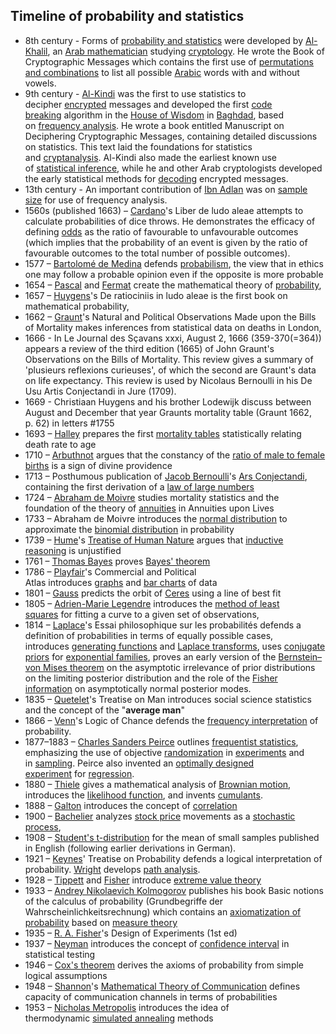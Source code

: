 

<h2 id="Timeline of probability and statistics">Timeline of probability and statistics </h2>

<div id="ember79" class="ember-view">
<div class="reader-article-content" dir="ltr">
<ul>
<li>8th century - Forms of&nbsp;<a href="https://en.wikipedia.org/wiki/Probability_and_statistics" target="_blank" rel="nofollow noopener">probability and statistics</a>&nbsp;were developed by&nbsp;<a href="https://en.wikipedia.org/wiki/Al-Khalil_ibn_Ahmad_al-Farahidi" target="_blank" rel="nofollow noopener">Al-Khalil</a>, an&nbsp;<a href="https://en.wikipedia.org/wiki/Mathematics_in_medieval_Islam" target="_blank" rel="nofollow noopener">Arab mathematician</a>&nbsp;studying&nbsp;<a href="https://en.wikipedia.org/wiki/Cryptology" target="_blank" rel="nofollow noopener">cryptology</a>. He wrote the&nbsp;Book of Cryptographic Messages&nbsp;which contains the first use of&nbsp;<a href="https://en.wikipedia.org/wiki/Permutations_and_combinations" target="_blank" rel="nofollow noopener">permutations and combinations</a>&nbsp;to list all possible&nbsp;<a href="https://en.wikipedia.org/wiki/Arabic_language" target="_blank" rel="nofollow noopener">Arabic</a>&nbsp;words with and without vowels.</li>
<li>9th century -&nbsp;<a href="https://en.wikipedia.org/wiki/Al-Kindi" target="_blank" rel="nofollow noopener">Al-Kindi</a>&nbsp;was the first to use statistics to decipher&nbsp;<a href="https://en.wikipedia.org/wiki/Encrypted" target="_blank" rel="nofollow noopener">encrypted</a>&nbsp;messages and developed the first&nbsp;<a href="https://en.wikipedia.org/wiki/Code_breaking" target="_blank" rel="nofollow noopener">code breaking</a>&nbsp;algorithm in the&nbsp;<a href="https://en.wikipedia.org/wiki/House_of_Wisdom" target="_blank" rel="nofollow noopener">House of Wisdom</a>&nbsp;in&nbsp;<a href="https://en.wikipedia.org/wiki/Baghdad" target="_blank" rel="nofollow noopener">Baghdad</a>, based on&nbsp;<a href="https://en.wikipedia.org/wiki/Frequency_analysis" target="_blank" rel="nofollow noopener">frequency analysis</a>. He wrote a book entitled&nbsp;Manuscript on Deciphering Cryptographic Messages, containing detailed discussions on statistics.&nbsp;This text laid the foundations for statistics and&nbsp;<a href="https://en.wikipedia.org/wiki/Cryptanalysis" target="_blank" rel="nofollow noopener">cryptanalysis</a>.&nbsp;Al-Kindi also made the earliest known use of&nbsp;<a href="https://en.wikipedia.org/wiki/Statistical_inference" target="_blank" rel="nofollow noopener">statistical inference</a>, while he and other Arab cryptologists developed the early statistical methods for&nbsp;<a href="https://en.wikipedia.org/wiki/Code" target="_blank" rel="nofollow noopener">decoding</a>&nbsp;encrypted messages.</li>
<li>13th century - An important contribution of&nbsp;<a href="https://en.wikipedia.org/wiki/Ibn_Adlan" target="_blank" rel="nofollow noopener">Ibn Adlan</a>&nbsp;was on&nbsp;<a href="https://en.wikipedia.org/wiki/Sample_size" target="_blank" rel="nofollow noopener">sample size</a>&nbsp;for use of frequency analysis.</li>
<li>1560s (published 1663) &ndash;&nbsp;<a href="https://en.wikipedia.org/wiki/Cardano" target="_blank" rel="nofollow noopener">Cardano</a>'s&nbsp;Liber de ludo aleae&nbsp;attempts to calculate probabilities of dice throws. He demonstrates the efficacy of defining&nbsp;<a href="https://en.wikipedia.org/wiki/Odds" target="_blank" rel="nofollow noopener">odds</a>&nbsp;as the ratio of favourable to unfavourable outcomes (which implies that the probability of an event is given by the ratio of favourable outcomes to the total number of possible outcomes).</li>
<li>1577 &ndash;&nbsp;<a href="https://en.wikipedia.org/wiki/Bartolom%C3%A9_de_Medina" target="_blank" rel="nofollow noopener">Bartolom&eacute; de Medina</a>&nbsp;defends&nbsp;<a href="https://en.wikipedia.org/wiki/Catholic_probabilism" target="_blank" rel="nofollow noopener">probabilism</a>, the view that in ethics one may follow a probable opinion even if the opposite is more probable</li>
<li>1654 &ndash;&nbsp;<a href="https://en.wikipedia.org/wiki/Blaise_Pascal" target="_blank" rel="nofollow noopener">Pascal</a>&nbsp;and&nbsp;<a href="https://en.wikipedia.org/wiki/Pierre_de_Fermat" target="_blank" rel="nofollow noopener">Fermat</a>&nbsp;create the mathematical theory of&nbsp;<a href="https://en.wikipedia.org/wiki/Probability" target="_blank" rel="nofollow noopener">probability</a>,</li>
<li>1657 &ndash;&nbsp;<a href="https://en.wikipedia.org/wiki/Christiaan_Huygens" target="_blank" rel="nofollow noopener">Huygens</a>'s&nbsp;De ratiociniis in ludo aleae&nbsp;is the first book on mathematical probability,</li>
<li>1662 &ndash;&nbsp;<a href="https://en.wikipedia.org/wiki/John_Graunt" target="_blank" rel="nofollow noopener">Graunt</a>'s&nbsp;Natural and Political Observations Made upon the Bills of Mortality&nbsp;makes inferences from statistical data on deaths in London,</li>
<li>1666 - In Le Journal des S&ccedil;avans xxxi, August 2, 1666 (359-370(=364)) appears a review of the third edition (1665) of John Graunt's Observations on the Bills of Mortality. This review gives a summary of 'plusieurs reflexions curieuses', of which the second are Graunt's data on life expectancy. This review is used by Nicolaus Bernoulli in his De Usu Artis Conjectandi in Jure (1709).</li>
<li>1669 - Christiaan Huygens and his brother Lodewijk discuss between August and December that year Graunts mortality table (Graunt 1662, p.&nbsp;62) in letters #1755</li>
<li>1693 &ndash;&nbsp;<a href="https://en.wikipedia.org/wiki/Edmund_Halley" target="_blank" rel="nofollow noopener">Halley</a>&nbsp;prepares the first&nbsp;<a href="https://en.wikipedia.org/wiki/Mortality_table" target="_blank" rel="nofollow noopener">mortality tables</a>&nbsp;statistically relating death rate to age</li>
<li>1710 &ndash;&nbsp;<a href="https://en.wikipedia.org/wiki/John_Arbuthnot" target="_blank" rel="nofollow noopener">Arbuthnot</a>&nbsp;argues that the constancy of the&nbsp;<a href="https://en.wikipedia.org/wiki/Human_sex_ratio" target="_blank" rel="nofollow noopener">ratio of male to female births</a>&nbsp;is a sign of divine providence</li>
<li>1713 &ndash; Posthumous publication of&nbsp;<a href="https://en.wikipedia.org/wiki/Jacob_Bernoulli" target="_blank" rel="nofollow noopener">Jacob Bernoulli</a>'s&nbsp;<a href="https://en.wikipedia.org/wiki/Ars_Conjectandi" target="_blank" rel="nofollow noopener">Ars Conjectandi</a>, containing the first derivation of a&nbsp;<a href="https://en.wikipedia.org/wiki/Law_of_large_numbers" target="_blank" rel="nofollow noopener">law of large numbers</a></li>
<li>1724 &ndash;&nbsp;<a href="https://en.wikipedia.org/wiki/Abraham_de_Moivre" target="_blank" rel="nofollow noopener">Abraham de Moivre</a>&nbsp;studies mortality statistics and the foundation of the theory of&nbsp;<a href="https://en.wikipedia.org/wiki/Annuities" target="_blank" rel="nofollow noopener">annuities</a>&nbsp;in&nbsp;Annuities upon Lives</li>
<li>1733 &ndash; Abraham de Moivre introduces the&nbsp;<a href="https://en.wikipedia.org/wiki/Normal_distribution" target="_blank" rel="nofollow noopener">normal distribution</a>&nbsp;to approximate the&nbsp;<a href="https://en.wikipedia.org/wiki/Binomial_distribution" target="_blank" rel="nofollow noopener">binomial distribution</a>&nbsp;in probability</li>
<li>1739 &ndash;&nbsp;<a href="https://en.wikipedia.org/wiki/David_Hume" target="_blank" rel="nofollow noopener">Hume</a>'s&nbsp;<a href="https://en.wikipedia.org/wiki/Treatise_of_Human_Nature" target="_blank" rel="nofollow noopener">Treatise of Human Nature</a>&nbsp;argues that&nbsp;<a href="https://en.wikipedia.org/wiki/Inductive_reasoning" target="_blank" rel="nofollow noopener">inductive reasoning</a>&nbsp;is unjustified</li>
<li>1761 &ndash;&nbsp;<a href="https://en.wikipedia.org/wiki/Thomas_Bayes" target="_blank" rel="nofollow noopener">Thomas Bayes</a>&nbsp;proves&nbsp;<a href="https://en.wikipedia.org/wiki/Bayes%27_theorem" target="_blank" rel="nofollow noopener">Bayes' theorem</a></li>
<li>1786 &ndash;&nbsp;<a href="https://en.wikipedia.org/wiki/William_Playfair" target="_blank" rel="nofollow noopener">Playfair</a>'s&nbsp;Commercial and Political Atlas&nbsp;introduces&nbsp;<a href="https://en.wikipedia.org/wiki/Line_chart" target="_blank" rel="nofollow noopener">graphs</a>&nbsp;and&nbsp;<a href="https://en.wikipedia.org/wiki/Bar_chart" target="_blank" rel="nofollow noopener">bar charts</a>&nbsp;of data</li>
<li>1801 &ndash;&nbsp;<a href="https://en.wikipedia.org/wiki/Gauss" target="_blank" rel="nofollow noopener">Gauss</a>&nbsp;predicts the orbit of&nbsp;<a href="https://en.wikipedia.org/wiki/Ceres_(dwarf_planet)" target="_blank" rel="nofollow noopener">Ceres</a>&nbsp;using a line of best fit</li>
<li>1805 &ndash;&nbsp;<a href="https://en.wikipedia.org/wiki/Adrien-Marie_Legendre" target="_blank" rel="nofollow noopener">Adrien-Marie Legendre</a>&nbsp;introduces the&nbsp;<a href="https://en.wikipedia.org/wiki/Method_of_least_squares" target="_blank" rel="nofollow noopener">method of least squares</a>&nbsp;for fitting a curve to a given set of observations,</li>
<li>1814 &ndash;&nbsp;<a href="https://en.wikipedia.org/wiki/Laplace" target="_blank" rel="nofollow noopener">Laplace</a>'s&nbsp;Essai philosophique sur les probabilit&eacute;s&nbsp;defends a definition of probabilities in terms of equally possible cases, introduces&nbsp;<a href="https://en.wikipedia.org/wiki/Generating_function" target="_blank" rel="nofollow noopener">generating functions</a>&nbsp;and&nbsp;<a href="https://en.wikipedia.org/wiki/Laplace_transform" target="_blank" rel="nofollow noopener">Laplace transforms</a>, uses&nbsp;<a href="https://en.wikipedia.org/wiki/Conjugate_prior" target="_blank" rel="nofollow noopener">conjugate priors</a>&nbsp;for&nbsp;<a href="https://en.wikipedia.org/wiki/Exponential_families" target="_blank" rel="nofollow noopener">exponential families</a>, proves an early version of the&nbsp;<a href="https://en.wikipedia.org/wiki/Bernstein%E2%80%93von_Mises_theorem" target="_blank" rel="nofollow noopener">Bernstein&ndash;von Mises theorem</a>&nbsp;on the asymptotic irrelevance of prior distributions on the limiting posterior distribution and the role of the&nbsp;<a href="https://en.wikipedia.org/wiki/Fisher_information" target="_blank" rel="nofollow noopener">Fisher information</a>&nbsp;on asymptotically normal posterior modes.</li>
<li>1835 &ndash;&nbsp;<a href="https://en.wikipedia.org/wiki/Adolphe_Quetelet" target="_blank" rel="nofollow noopener">Quetelet</a>'s&nbsp;Treatise on Man&nbsp;introduces social science statistics and the concept of the "<strong>average man</strong>"</li>
<li>1866 &ndash;&nbsp;<a href="https://en.wikipedia.org/wiki/John_Venn" target="_blank" rel="nofollow noopener">Venn</a>'s&nbsp;Logic of Chance&nbsp;defends the&nbsp;<a href="https://en.wikipedia.org/wiki/Frequentist" target="_blank" rel="nofollow noopener">frequency interpretation</a>&nbsp;of probability.</li>
<li>1877&ndash;1883 &ndash;&nbsp;<a href="https://en.wikipedia.org/wiki/Charles_Sanders_Peirce" target="_blank" rel="nofollow noopener">Charles Sanders Peirce</a>&nbsp;outlines&nbsp;<a href="https://en.wikipedia.org/wiki/Frequentist_statistics" target="_blank" rel="nofollow noopener">frequentist statistics</a>, emphasizing the use of objective&nbsp;<a href="https://en.wikipedia.org/wiki/Randomization" target="_blank" rel="nofollow noopener">randomization</a>&nbsp;in&nbsp;<a href="https://en.wikipedia.org/wiki/Randomized_experiment" target="_blank" rel="nofollow noopener">experiments</a>&nbsp;and in&nbsp;<a href="https://en.wikipedia.org/wiki/Sampling_(statistics)" target="_blank" rel="nofollow noopener">sampling</a>. Peirce also invented an&nbsp;<a href="https://en.wikipedia.org/wiki/Optimal_design" target="_blank" rel="nofollow noopener">optimally designed experiment</a>&nbsp;for&nbsp;<a href="https://en.wikipedia.org/wiki/Response_surface_methodology" target="_blank" rel="nofollow noopener">regression</a>.</li>
<li>1880 &ndash;&nbsp;<a href="https://en.wikipedia.org/wiki/Thorvald_N._Thiele" target="_blank" rel="nofollow noopener">Thiele</a>&nbsp;gives a mathematical analysis of&nbsp;<a href="https://en.wikipedia.org/wiki/Brownian_motion" target="_blank" rel="nofollow noopener">Brownian motion</a>, introduces the&nbsp;<a href="https://en.wikipedia.org/wiki/Likelihood_function" target="_blank" rel="nofollow noopener">likelihood function</a>, and invents&nbsp;<a href="https://en.wikipedia.org/wiki/Cumulant" target="_blank" rel="nofollow noopener">cumulants</a>.</li>
<li>1888 &ndash;&nbsp;<a href="https://en.wikipedia.org/wiki/Galton" target="_blank" rel="nofollow noopener">Galton</a>&nbsp;introduces the concept of&nbsp;<a href="https://en.wikipedia.org/wiki/Correlation" target="_blank" rel="nofollow noopener">correlation</a></li>
<li>1900 &ndash;&nbsp;<a href="https://en.wikipedia.org/wiki/Louis_Bachelier" target="_blank" rel="nofollow noopener">Bachelier</a>&nbsp;analyzes&nbsp;<a href="https://en.wikipedia.org/wiki/Stock_price" target="_blank" rel="nofollow noopener">stock price</a>&nbsp;movements as a&nbsp;<a href="https://en.wikipedia.org/wiki/Stochastic_process" target="_blank" rel="nofollow noopener">stochastic process</a>,</li>
<li>1908 &ndash;&nbsp;<a href="https://en.wikipedia.org/wiki/Student%27s_t-distribution" target="_blank" rel="nofollow noopener">Student's t-distribution</a>&nbsp;for the mean of small samples published in English (following earlier derivations in German).</li>
<li>1921 &ndash;&nbsp;<a href="https://en.wikipedia.org/wiki/Keynes" target="_blank" rel="nofollow noopener">Keynes</a>'&nbsp;Treatise on Probability&nbsp;defends a logical interpretation of probability.&nbsp;<a href="https://en.wikipedia.org/wiki/Sewall_Wright" target="_blank" rel="nofollow noopener">Wright</a>&nbsp;develops&nbsp;<a href="https://en.wikipedia.org/wiki/Path_analysis_(statistics)" target="_blank" rel="nofollow noopener">path analysis</a>.</li>
<li>1928 &ndash;&nbsp;<a href="https://en.wikipedia.org/wiki/Leonard_Henry_Caleb_Tippett" target="_blank" rel="nofollow noopener">Tippett</a>&nbsp;and&nbsp;<a href="https://en.wikipedia.org/wiki/Ronald_Fisher" target="_blank" rel="nofollow noopener">Fisher</a>&nbsp;introduce&nbsp;<a href="https://en.wikipedia.org/wiki/Extreme_value_theory" target="_blank" rel="nofollow noopener">extreme value theory</a></li>
<li>1933 &ndash;&nbsp;<a href="https://en.wikipedia.org/wiki/Andrey_Nikolaevich_Kolmogorov" target="_blank" rel="nofollow noopener">Andrey Nikolaevich Kolmogorov</a>&nbsp;publishes his book&nbsp;Basic notions of the calculus of probability&nbsp;(Grundbegriffe der Wahrscheinlichkeitsrechnung) which contains an&nbsp;<a href="https://en.wikipedia.org/wiki/Probability_axiom" target="_blank" rel="nofollow noopener">axiomatization of probability</a>&nbsp;based on&nbsp;<a href="https://en.wikipedia.org/wiki/Measure_theory" target="_blank" rel="nofollow noopener">measure theory</a></li>
<li>1935 &ndash;&nbsp;<a href="https://en.wikipedia.org/wiki/Ronald_Fisher" target="_blank" rel="nofollow noopener">R. A. Fisher</a>'s&nbsp;Design of Experiments&nbsp;(1st ed)</li>
<li>1937 &ndash;&nbsp;<a href="https://en.wikipedia.org/wiki/Jerzy_Neyman" target="_blank" rel="nofollow noopener">Neyman</a>&nbsp;introduces the concept of&nbsp;<a href="https://en.wikipedia.org/wiki/Confidence_interval" target="_blank" rel="nofollow noopener">confidence interval</a>&nbsp;in statistical testing</li>
<li>1946 &ndash;&nbsp;<a href="https://en.wikipedia.org/wiki/Cox%27s_theorem" target="_blank" rel="nofollow noopener">Cox's theorem</a>&nbsp;derives the axioms of probability from simple logical assumptions</li>
<li>1948 &ndash;&nbsp;<a href="https://en.wikipedia.org/wiki/Claude_Shannon" target="_blank" rel="nofollow noopener">Shannon</a>'s&nbsp;<a href="https://en.wikipedia.org/wiki/Mathematical_Theory_of_Communication" target="_blank" rel="nofollow noopener">Mathematical Theory of Communication</a>&nbsp;defines capacity of communication channels in terms of probabilities</li>
<li>1953 &ndash;&nbsp;<a href="https://en.wikipedia.org/wiki/Nicholas_Metropolis" target="_blank" rel="nofollow noopener" data-artdeco-is-focused="true">Nicholas Metropolis</a>&nbsp;introduces the idea of thermodynamic&nbsp;<a href="https://en.wikipedia.org/wiki/Simulated_annealing" target="_blank" rel="nofollow noopener">simulated annealing</a>&nbsp;methods</li>
</ul>
</div>
</div>
